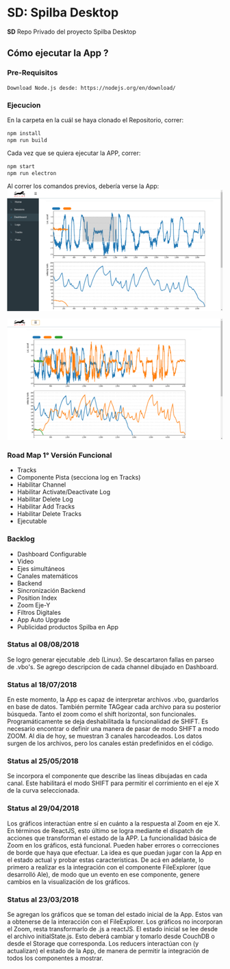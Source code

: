 # SD: Spilba Desktop


**SD** Repo Privado del proyecto Spilba Desktop


## Cómo ejecutar la App ?

### Pre-Requisitos

```
Download Node.js desde: https://nodejs.org/en/download/
```

### Ejecucion 
En la carpeta en la cuál se haya clonado el Repositorio, correr:

```
npm install
npm run build
```

Cada vez que se quiera ejecutar la APP, correr:

```
npm start
npm run electron
```

Al correr los comandos previos, debería verse la App:
![Captura de Pantalla APP Spilba](src/images/CAPTURA_SPILBA_4.png)

![Captura de Pantalla APP Spilba](src/images/CAPTURA_SPILBA_5.png)


### Road Map 1° Versión Funcional
- Tracks
- Componente Pista (secciona log en Tracks)
- Habilitar Channel
- Habilitar Activate/Deactivate Log
- Habilitar Delete Log
- Habilitar Add Tracks
- Habilitar Delete Tracks
- Ejecutable

### Backlog
- Dashboard Configurable
- Video
- Ejes simultáneos
- Canales matemáticos
- Backend
- Sincronización Backend
- Position Index
- Zoom Eje-Y
- Filtros Digitales
- App Auto Upgrade
- Publicidad productos Spilba en App

### Status al 08/08/2018
Se logro generar ejecutable .deb (Linux). Se descartaron fallas en parseo de .vbo's. Se agrego descripcion de cada channel dibujado en Dashboard.

### Status al 18/07/2018
En este momento, la App es capaz de interpretar archivos .vbo, guardarlos en base de datos. También permite TAGgear cada archivo para su posterior búsqueda. Tanto el zoom como el shift horizontal, son funcionales. Programáticamente se deja deshabilitada la funcionalidad de SHIFT. Es necesario encontrar o definir una manera de pasar de modo SHIFT a modo ZOOM. Al día de hoy, se muestran 3 canales harcodeados. Los datos surgen de los archivos, pero los canales están predefinidos en el código.

### Status al 25/05/2018
Se incorpora el componente que describe las líneas dibujadas en cada canal. Este habilitará el modo SHIFT para permitir el corrimiento en el eje X de la curva seleccionada.

### Status al 29/04/2018
Los gráficos interactúan entre sí en cuánto a la respuesta al Zoom en eje X. En términos de ReactJS, esto último se logra mediante el dispatch de acciones que transforman el estado de la APP. La funcionalidad básica de Zoom en los gráficos, está funcional. Pueden haber errores o correcciones de borde que haya que efectuar. La idea es que puedan jugar con la App en el estado actual y probar estas características. De acá en adelante, lo primero a realizar es la integración con el componente FileExplorer (que desarrolló Ale), de modo que un evento en ese componente, genere cambios en la visualización de los gráficos.


### Status al 23/03/2018 
Se agregan los gráficos que se toman del estado inicial de la App. Estos van a obtenerse de la interacción con el FileExplorer. 
Los gráficos no incorporan el Zoom, resta transformarlo de .js a reactJS. 
El estado inicial se lee desde el archivo initialState.js. Esto deberá cambiar y tomarlo desde CouchDB o desde el Storage que corresponda. 
Los reducers interactúan con (y actualizan) el estado de la App, de manera de permitir la integración de todos los componentes a mostrar.
